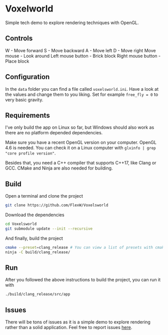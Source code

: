 # Voxelworld

Simple tech demo to explore rendering techniques with OpenGL.

## Controls

W                  - Move forward
S                  - Move backward
A                  - Move left
D                  - Move right
Move mouse         - Look around
Left mouse button  - Brick block
Right mouse button - Place block

## Configuration

In the `data` folder you can find a file called `voxelsworld.ini`. Have a look at the 
values and change them to you liking. Set for example `free_fly = 0` to very basic gravity. 

## Requirements

I've only build the app on Linux so far, but Windows should also work as there are 
no platform depended dependencies. 

Make sure you have a recent OpenGL version on your computer. OpenGL 4.6 is needed.
You can check it on a Linux computer with `glxinfo | grep "core profile version"`.

Besides that, you need a C++ compiler that supports C++17, like Clang or GCC. 
CMake and Ninja are also needed for building.

## Build

Open a terminal and clone the project

```sh
git clone https://github.com/FlexW/Voxelsworld
```

Download the dependencies
```sh
cd Voxelsworld
git submodule update --init --recursive
```

And finally, build the project
```sh
cmake --preset=clang_release # You can view a list of presets with cmake --list-presets
ninja -C build/clang_release/
```

## Run

After you followed the above instructions to build the project, you can run it with
```sh
./build/clang_release/src/app
```

## Issues

There will be tons of issues as it is a simple demo to explore rendering rather than 
a solid application. Feel free to report issues [here](https://github.com/FlexW/Voxelsworld/issues).
